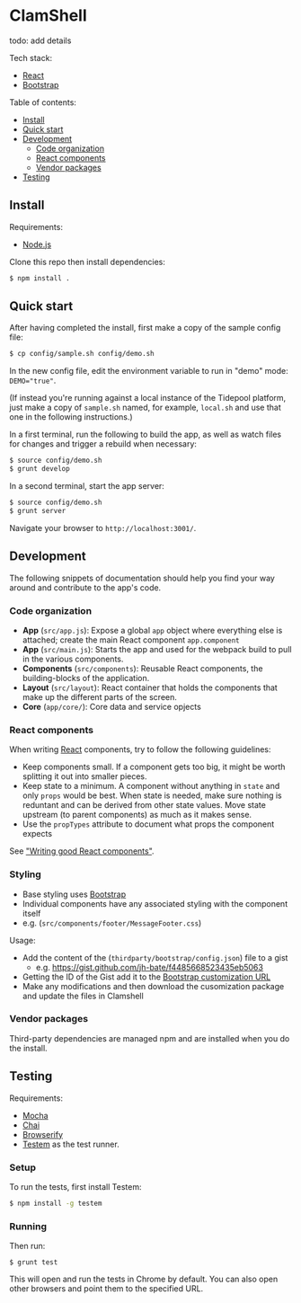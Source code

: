 # ClamShell

todo: add details

Tech stack:

- [React](http://facebook.github.io/react)
- [Bootstrap](http://getbootstrap.com/)

Table of contents:

- [Install](#install)
- [Quick start](#quick-start)
- [Development](#development)
    - [Code organization](#code-organization)
    - [React components](#react-components)
    - [Vendor packages](#vendor-packages)
- [Testing](#testing)

## Install

Requirements:

- [Node.js](http://nodejs.org/)

Clone this repo then install dependencies:

```bash
$ npm install .
```

## Quick start

After having completed the install, first make a copy of the sample config file:

```bash
$ cp config/sample.sh config/demo.sh
```

In the new config file, edit the environment variable to run in "demo" mode: `DEMO="true"`.

(If instead you're running against a local instance of the Tidepool platform, just make a copy of `sample.sh` named, for example, `local.sh` and use that one in the following instructions.)

In a first terminal, run the following to build the app, as well as watch files for changes and trigger a rebuild when necessary:

```bash
$ source config/demo.sh
$ grunt develop
```

In a second terminal, start the app server:

```bash
$ source config/demo.sh
$ grunt server
```

Navigate your browser to `http://localhost:3001/`.

## Development

The following snippets of documentation should help you find your way around and contribute to the app's code.

### Code organization

- **App** (`src/app.js`): Expose a global `app` object where everything else is attached; create the main React component `app.component`
- **App** (`src/main.js`): Starts the app and used for the webpack build to pull in the various components.
- **Components** (`src/components`): Reusable React components, the building-blocks of the application.
- **Layout** (`src/layout`): React container that holds the components that make up the different parts of the screen.
- **Core** (`app/core/`): Core data and service opjects

### React components

When writing [React](http://facebook.github.io/react) components, try to follow the following guidelines:

- Keep components small. If a component gets too big, it might be worth splitting it out into smaller pieces.
- Keep state to a minimum. A component without anything in `state` and only `props` would be best. When state is needed, make sure nothing is reduntant and can be derived from other state values. Move state upstream (to parent components) as much as it makes sense.
- Use the `propTypes` attribute to document what props the component expects

See ["Writing good React components"](http://blog.whn.se/post/69621609605/writing-good-react-components).


### Styling

- Base styling uses [Bootstrap](www.getbootstrap.com)
- Individual components have any associated styling with the component itself
 - e.g. (`src/components/footer/MessageFooter.css`)

Usage:

- Add the content of the (`thirdparty/bootstrap/config.json`) file to a gist
  - e.g. https://gist.github.com/jh-bate/f4485668523435eb5063
- Getting the ID of the Gist add it to the [Bootstrap customization URL](http://getbootstrap.com/customize/?id=)
- Make any modifications and then download the cusomization package and update the files in Clamshell

### Vendor packages

Third-party dependencies are managed npm and are installed when you do the install.

## Testing

Requirements:

- [Mocha](http://visionmedia.github.io/mocha/)
- [Chai](http://chaijs.com/)
- [Browserify](http://browserify.org/)
- [Testem](https://github.com/airportyh/testem) as the test runner.

### Setup

To run the tests, first install Testem:

```bash
$ npm install -g testem
```

### Running

Then run:

```
$ grunt test
```

This will open and run the tests in Chrome by default. You can also open other browsers and point them to the specified URL.
